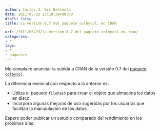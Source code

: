 ```yaml
---
author: Carlos J. Gil Bellosta
date: 2011-05-23 13:18:39+00:00
draft: false
title: La versión 0.7 del paquete colbycol, en CRAN

url: /2011/05/23/la-version-0-7-del-paquete-colbycol-en-cran/
categories:
- r
tags:
- r
- paquetes
---
```


Me complace anunciar la subida a CRAN de la versión 0.7 del [paquete `colbycol`](http://www.datanalytics.com/blog/2011/04/07/nueva-version-de-paquete-colbycol/).

La diferencia esencial con respecto a la anterior es:


* Utiliza el paquete `filehash` para crear el objeto que almacena los datos en disco.
* Incorpora algunas mejoras de uso sugeridas por los usuarios que facilitan la manipulación de los datos.

Espero poder publicar un estudio comparado del rendimiento en los próximos días.
